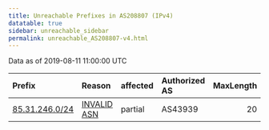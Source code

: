 ```yaml
---
title: Unreachable Prefixes in AS208807 (IPv4)
datatable: true
sidebar: unreachable_sidebar
permalink: unreachable_AS208807-v4.html
---
```


Data as of 2019-08-11 11:00:00 UTC


<div class="datatable-begin"></div>

| Prefix                                                 | Reason                                                                                                 | affected   | Authorized AS   |   MaxLength | Anchor                                         |   unreachable /24s |
|:-------------------------------------------------------|:-------------------------------------------------------------------------------------------------------|:-----------|:----------------|------------:|:-----------------------------------------------|-------------------:|
| [85.31.246.0/24](https://stat.ripe.net/85.31.246.0/24) | [INVALID ASN](https://rpki-validator.ripe.net/announcement-preview?asn=AS208807&prefix=85.31.246.0/24) | partial    | AS43939         |          20 | [RIPE](unreachable_RIPE_NCC_RPKI_Root-v4.html) |                  1 |

<div class="datatable-end"></div>